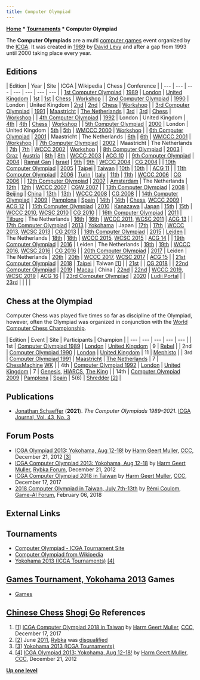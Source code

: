 ```yaml
---
title: Computer Olympiad
---
```

**[Home](Home "Home") * [Tournaments](Tournaments_and_Matches "Tournaments and Matches") * Computer Olympiad**

The **Computer Olympiads** are a multi [computer games](Games "Games") event organized by the [ICGA](ICGA "ICGA"). It was created in [1989](Timeline#1989 "Timeline") by [David Levy](David_Levy "David Levy") and after a gap from 1993 until 2000 taking place every year.

## Editions

|  Edition
|  Year
|  Site
|  ICGA
|  Wikipedia
|  Chess
|  Conference
|
| --- | --- | --- | --- | --- | --- | --- |
| [1st Computer Olympiad](1st_Computer_Olympiad "1st Computer Olympiad") | [1989](Timeline#1989 "Timeline") | [London](https://en.wikipedia.org/wiki/London) | [United Kingdom](https://en.wikipedia.org/wiki/United_Kingdom) | [1st](https://www.game-ai-forum.org/icga-tournaments/event.php?id=13) | [1st](https://en.wikipedia.org/wiki/Computer_Olympiad#1st_Computer_Olympiad) | [Chess](1st_Computer_Olympiad#Chess "1st Computer Olympiad") | [Workshop](1st_Computer_Olympiad#Workshop "1st Computer Olympiad") |
| [2nd Computer Olympiad](2nd_Computer_Olympiad "2nd Computer Olympiad") | [1990](Timeline#1990 "Timeline") |  London
|  United Kingdom
| [2nd](https://www.game-ai-forum.org/icga-tournaments/event.php?id=12) | [2nd](https://en.wikipedia.org/wiki/Computer_Olympiad#2nd_Computer_Olympiad) | [Chess](2nd_Computer_Olympiad#Chess "2nd Computer Olympiad") | [Workshop](2nd_Computer_Olympiad#Workshop "2nd Computer Olympiad") |
| [3rd Computer Olympiad](3rd_Computer_Olympiad "3rd Computer Olympiad") | [1991](Timeline#1991 "Timeline") | [Maastricht](https://en.wikipedia.org/wiki/Maastricht) | [The Netherlands](https://en.wikipedia.org/wiki/Netherlands) | [3rd](https://www.game-ai-forum.org/icga-tournaments/event.php?id=11) | [3rd](https://en.wikipedia.org/wiki/Computer_Olympiad#3rd_Computer_Olympiad) | [Chess](3rd_Computer_Olympiad#Chess "3rd Computer Olympiad") | [Workshop](3rd_Computer_Olympiad#Workshop "3rd Computer Olympiad") |
| [4th Computer Olympiad](4th_Computer_Olympiad "4th Computer Olympiad") | [1992](Timeline#1992 "Timeline") |  London
|  United Kingdom
| [4th](https://www.game-ai-forum.org/icga-tournaments/event.php?id=10) | [4th](https://en.wikipedia.org/wiki/Computer_Olympiad#4th_Computer_Olympiad) | [Chess](4th_Computer_Olympiad#Chess "4th Computer Olympiad") | [Workshop](4th_Computer_Olympiad#Workshop "4th Computer Olympiad") |
| [5th Computer Olympiad](5th_Computer_Olympiad "5th Computer Olympiad") | [2000](Timeline#2000 "Timeline") |  London
|  United Kingdom
| [5th](https://www.game-ai-forum.org/icga-tournaments/event.php?id=9) | [5th](https://en.wikipedia.org/wiki/Computer_Olympiad#5th_Computer_Olympiad) | [WMCCC 2000](WMCCC_2000 "WMCCC 2000") | [Workshop](5th_Computer_Olympiad#Workshop "5th Computer Olympiad") |
| [6th Computer Olympiad](6th_Computer_Olympiad "6th Computer Olympiad") | [2001](Timeline#2001 "Timeline") |  Maastricht
|  The Netherlands
| [6th](https://www.game-ai-forum.org/icga-tournaments/event.php?id=6) | [6th](https://en.wikipedia.org/wiki/Computer_Olympiad#6th_Computer_Olympiad) | [WMCCC 2001](WMCCC_2001 "WMCCC 2001") | [Workshop](6th_Computer_Olympiad#Workshop "6th Computer Olympiad") |
| [7th Computer Olympiad](7th_Computer_Olympiad "7th Computer Olympiad") | [2002](Timeline#2002 "Timeline") |  Maastricht
|  The Netherlands
| [7th](https://www.game-ai-forum.org/icga-tournaments/event.php?id=5) | [7th](https://en.wikipedia.org/wiki/Computer_Olympiad#7th_Computer_Olympiad) | [WCCC 2002](WCCC_2002 "WCCC 2002") | [Workshop](7th_Computer_Olympiad#Workshop "7th Computer Olympiad") |
| [8th Computer Olympiad](8th_Computer_Olympiad "8th Computer Olympiad") | [2003](Timeline#2003 "Timeline") | [Graz](https://en.wikipedia.org/wiki/Graz) | [Austria](https://en.wikipedia.org/wiki/Austria) | [8th](https://www.game-ai-forum.org/icga-tournaments/event.php?id=3) | [8th](https://en.wikipedia.org/wiki/Computer_Olympiad#8th_Computer_Olympiad) | [WCCC 2003](WCCC_2003 "WCCC 2003") | [ACG 10](Advances_in_Computer_Games_10 "Advances in Computer Games 10") |
| [9th Computer Olympiad](9th_Computer_Olympiad "9th Computer Olympiad") | [2004](Timeline#2004 "Timeline") | [Ramat Gan](https://en.wikipedia.org/wiki/Ramat_Gan) | [Israel](https://en.wikipedia.org/wiki/Israel) | [9th](https://www.game-ai-forum.org/icga-tournaments/event.php?id=2) | [9th](https://en.wikipedia.org/wiki/Computer_Olympiad#9th_Computer_Olympiad) | [WCCC 2004](WCCC_2004 "WCCC 2004") | [CG 2004](CG_2004 "CG 2004") |
| [10th Computer Olympiad](10th_Computer_Olympiad "10th Computer Olympiad") | [2005](Timeline#2005 "Timeline") | [Taipei](https://en.wikipedia.org/wiki/Taipei) | [Taiwan](https://en.wikipedia.org/wiki/Taiwan) | [10th](https://www.game-ai-forum.org/icga-tournaments/event.php?id=4) | [10th](https://en.wikipedia.org/wiki/Computer_Olympiad#10th_Computer_Olympiad) |  | [ACG 11](Advances_in_Computer_Games_11 "Advances in Computer Games 11") |
| [11th Computer Olympiad](11th_Computer_Olympiad "11th Computer Olympiad") | [2006](Timeline#2006 "Timeline") | [Turin](https://en.wikipedia.org/wiki/Turin) | [Italy](https://en.wikipedia.org/wiki/Italy) | [11th](https://www.game-ai-forum.org/icga-tournaments/event.php?id=1) | [11th](https://en.wikipedia.org/wiki/Computer_Olympiad#11th_Computer_Olympiad) | [WCCC 2006](WCCC_2006 "WCCC 2006") | [CG 2006](CG_2006 "CG 2006") |
| [12th Computer Olympiad](12th_Computer_Olympiad "12th Computer Olympiad") | [2007](Timeline#2007 "Timeline") | [Amsterdam](https://en.wikipedia.org/wiki/Amsterdam) |  The Netherlands
| [12th](https://www.game-ai-forum.org/icga-tournaments/event.php?id=40) | [12th](https://en.wikipedia.org/wiki/Computer_Olympiad#12th_Computer_Olympiad) | [WCCC 2007](WCCC_2007 "WCCC 2007") | [CGW 2007](CGW_2007 "CGW 2007") |
| [13th Computer Olympiad](13th_Computer_Olympiad "13th Computer Olympiad") | [2008](Timeline#2008 "Timeline") | [Beijing](https://en.wikipedia.org/wiki/Beijing) | [China](https://en.wikipedia.org/wiki/China) | [13th](https://www.game-ai-forum.org/icga-tournaments/event.php?id=37) | [13th](https://en.wikipedia.org/wiki/Computer_Olympiad#13th_Computer_Olympiad) | [WCCC 2008](WCCC_2008 "WCCC 2008") | [CG 2008](CG_2008 "CG 2008") |
| [14th Computer Olympiad](14th_Computer_Olympiad "14th Computer Olympiad") | [2009](Timeline#2009 "Timeline") | [Pamplona](https://en.wikipedia.org/wiki/Pamplona) | [Spain](https://en.wikipedia.org/wiki/Spain) | [14th](https://www.game-ai-forum.org/icga-tournaments/event.php?id=41) | [14th](https://en.wikipedia.org/wiki/Computer_Olympiad#14th_Computer_Olympiad) | [Chess](14th_Computer_Olympiad#Chess "14th Computer Olympiad"), [WCCC 2009](WCCC_2009 "WCCC 2009") | [ACG 12](Advances_in_Computer_Games_12 "Advances in Computer Games 12") |
| [15th Computer Olympiad](15th_Computer_Olympiad "15th Computer Olympiad") | [2010](Timeline#2010 "Timeline") | [Kanazawa](https://en.wikipedia.org/wiki/Kanazawa,_Ishikawa) | [Japan](https://en.wikipedia.org/wiki/Japan) | [15th](https://www.game-ai-forum.org/icga-tournaments/event.php?id=42) | [15th](https://en.wikipedia.org/wiki/Computer_Olympiad#15th_Computer_Olympiad) | [WCCC 2010](WCCC_2010 "WCCC 2010"), [WCSC 2010](WCSC_2010 "WCSC 2010") | [CG 2010](CG_2010 "CG 2010") |
| [16th Computer Olympiad](16th_Computer_Olympiad "16th Computer Olympiad") | [2011](Timeline#2011 "Timeline") | [Tilburg](https://en.wikipedia.org/wiki/Tilburg) |  The Netherlands
| [16th](https://www.game-ai-forum.org/icga-tournaments/event.php?id=43) | [16th](https://en.wikipedia.org/wiki/Computer_Olympiad#16th_Computer_Olympiad) | [WCCC 2011](WCCC_2011 "WCCC 2011"), [WCSC 2011](WCSC_2011 "WCSC 2011") | [ACG 13](Advances_in_Computer_Games_13 "Advances in Computer Games 13") |
| [17th Computer Olympiad](17th_Computer_Olympiad "17th Computer Olympiad") | [2013](Timeline#2013 "Timeline") | [Yokohama](https://en.wikipedia.org/wiki/Yokohama) |  Japan
| [17th](https://www.game-ai-forum.org/icga-tournaments/event.php?id=44) | [17th](https://en.wikipedia.org/wiki/Computer_Olympiad#17th_Computer_Olympiad) | [WCCC 2013](WCCC_2013 "WCCC 2013"), [WCSC 2013](WCSC_2013 "WCSC 2013") | [CG 2013](CG_2013 "CG 2013") |
| [18th Computer Olympiad](18th_Computer_Olympiad "18th Computer Olympiad") | [2015](Timeline#2015 "Timeline") | [Leiden](https://en.wikipedia.org/wiki/Leiden) |  The Netherlands
| [18th](https://icga.leidenuniv.nl/?page_id=985) | [18th](https://en.wikipedia.org/wiki/Computer_Olympiad#18th_Computer_Olympiad) | [WCCC 2015](WCCC_2015 "WCCC 2015"), [WCSC 2015](WCSC_2015 "WCSC 2015") | [ACG 14](Advances_in_Computer_Games_14 "Advances in Computer Games 14") |
| [19th Computer Olympiad](19th_Computer_Olympiad "19th Computer Olympiad") | [2016](Timeline#2016 "Timeline") |  Leiden
|  The Netherlands
| [19th](https://icga.leidenuniv.nl/?page_id=1764) | [19th](https://en.wikipedia.org/wiki/Computer_Olympiad#19th_Computer_Olympiad) | [WCCC 2016](WCCC_2016 "WCCC 2016"), [WCSC 2016](WCSC_2016 "WCSC 2016") | [CG 2016](CG_2016 "CG 2016") |
| [20th Computer Olympiad](20th_Computer_Olympiad "20th Computer Olympiad") | [2017](Timeline#2017 "Timeline") |  Leiden
|  The Netherlands
| [20th](https://icga.leidenuniv.nl/?page_id=2050) | [20th](https://en.wikipedia.org/wiki/Computer_Olympiad#20th_Computer_Olympiad) | [WCCC 2017](WCCC_2017 "WCCC 2017"), [WCSC 2017](WCSC_2017 "WCSC 2017") | [ACG 15](Advances_in_Computer_Games_15 "Advances in Computer Games 15") |
| [21st Computer Olympiad](index.php?title=21st_Computer_Olympiad&action=edit&redlink=1 "21st Computer Olympiad (page does not exist)") | [2018](Timeline#2018 "Timeline") | [Taipei](https://en.wikipedia.org/wiki/Taipei) |  Taiwan <a id="cite-note-1" href="#cite-ref-1">[1]</a> |  | [21st](https://en.wikipedia.org/wiki/Computer_Olympiad#21st_Computer_Olympiad) |  | [CG 2018](CG_2018 "CG 2018") |
| [22nd Computer Olympiad](index.php?title=22nd_Computer_Olympiad&action=edit&redlink=1 "22nd Computer Olympiad (page does not exist)") | [2019](Timeline#2019 "Timeline") | [Macau](https://en.wikipedia.org/wiki/Macau) |  China
| [22nd](https://icga.org/?page_id=2691) | [22nd](https://en.wikipedia.org/wiki/Computer_Olympiad#22nd_Computer_Olympiad) | [WCCC 2019](WCCC_2019 "WCCC 2019"), [WCSC 2019](WCSC_2019 "WCSC 2019") | [ACG 16](Advances_in_Computer_Games_16 "Advances in Computer Games 16") |
| [23rd Computer Olympiad](index.php?title=23rd_Computer_Olympiad&action=edit&redlink=1 "23rd Computer Olympiad (page does not exist)") | [2020](Timeline#2020 "Timeline") | [Ludii Portal](https://ludii.games/) |  | [23rd](https://icga.org/?page_id=3131) |  |  |  |

## Chess at the Olympiad

Computer Chess was played five times so far as discipline of the Olympiad, however, often the Olympiad was organized in conjunction with the [World Computer Chess Championship](World_Computer_Chess_Championship "World Computer Chess Championship").

|  Edition
|  Event
|  Site
|  Participants
|  Champion
|
| --- | --- | --- | --- | --- |
|  1st
| [Computer Olympiad 1989](1st_Computer_Olympiad#Chess "1st Computer Olympiad") | [London](https://en.wikipedia.org/wiki/London) | [United Kingdom](https://en.wikipedia.org/wiki/United_Kingdom) |  9
| [Rebel](Rebel "Rebel") |
|  2nd
| [Computer Olympiad 1990](2nd_Computer_Olympiad#Chess "2nd Computer Olympiad") | [London](https://en.wikipedia.org/wiki/London) | [United Kingdom](https://en.wikipedia.org/wiki/United_Kingdom) |  11
| [Mephisto](Mephisto "Mephisto") |
|  3rd
| [Computer Olympiad 1991](3rd_Computer_Olympiad#Chess "3rd Computer Olympiad") | [Maastricht](https://en.wikipedia.org/wiki/Maastricht) | [The Netherlands](https://en.wikipedia.org/wiki/Netherlands) |  7
| [ChessMachine](ChessMachine "ChessMachine") [WK](Gideon "Gideon") |
|  4th
| [Computer Olympiad 1992](4th_Computer_Olympiad#Chess "4th Computer Olympiad") | [London](https://en.wikipedia.org/wiki/London) | [United Kingdom](https://en.wikipedia.org/wiki/United_Kingdom) |  7
| [Genesis](Genesis_NL "Genesis NL"), [HIARCS](HIARCS "HIARCS"), [The King](The_King "The King") |
|  14th
| [Computer Olympiad 2009](14th_Computer_Olympiad#Chess "14th Computer Olympiad") | [Pamplona](https://en.wikipedia.org/wiki/Pamplona) | [Spain](https://en.wikipedia.org/wiki/Spain) |  5(6)
| [Shredder](Shredder "Shredder") <a id="cite-note-2" href="#cite-ref-2">[2]</a> |

## Publications

- [Jonathan Schaeffer](Jonathan_Schaeffer "Jonathan Schaeffer") (**2021**). *The Computer Olympiads 1989–2021*. [ICGA Journal, Vol. 43, No. 3](ICGA_Journal#43_3 "ICGA Journal")

## Forum Posts

- [ICGA Olympiad 2013: Yokohama, Aug 12-18!](http://www.talkchess.com/forum/viewtopic.php?t=46518) by [Harm Geert Muller](Harm_Geert_Muller "Harm Geert Muller"), [CCC](CCC "CCC"), December 21, 2012 <a id="cite-note-3" href="#cite-ref-3">[3]</a>
- [ICGA Computer Olympiad 2013: Yokohama, Aug 12-18](http://rybkaforum.net/cgi-bin/rybkaforum/topic_show.pl?tid=26290) by [Harm Geert Muller](Harm_Geert_Muller "Harm Geert Muller"), [Rybka Forum](Computer_Chess_Forums "Computer Chess Forums"), December 21, 2012
- [ICGA Computer Olympiad 2018 in Taiwan](http://www.talkchess.com/forum/viewtopic.php?t=66045) by [Harm Geert Muller](Harm_Geert_Muller "Harm Geert Muller"), [CCC](CCC "CCC"), December 17, 2017
- [2018 Computer Olympiad in Taiwan, July 7th-13th](https://www.game-ai-forum.org/viewtopic.php?f=15&t=180) by [Rémi Coulom](R%C3%A9mi_Coulom "Rémi Coulom"), [Game-AI Forum](Computer_Chess_Forums "Computer Chess Forums"), February 06, 2018

## External Links

## Tournaments

- [Computer Olympiad - ICGA Tournament Site](https://www.game-ai-forum.org/icga-tournaments/competition.php?id=3)
- [Computer Olympiad from Wikipedia](https://en.wikipedia.org/wiki/Computer_Olympiad)
- [Yokohama 2013 (ICGA Tournaments)](https://www.game-ai-forum.org/icga-tournaments/event.php?id=44) <a id="cite-note-4" href="#cite-ref-4">[4]</a>

## [Games Tournament, Yokohama 2013](https://icga.leidenuniv.nl/?page_id=627) Games

- [Games](https://www.game-ai-forum.org/icga-tournaments/games.php)

## [Chinese Chess](https://www.game-ai-forum.org/icga-tournaments/game.php?id=13) [Shogi](https://www.game-ai-forum.org/icga-tournaments/game.php?id=17) [Go](https://www.game-ai-forum.org/icga-tournaments/game.php?id=12) References

1. <a id="cite-ref-1" href="#cite-note-1">[1]</a> [ICGA Computer Olympiad 2018 in Taiwan](http://www.talkchess.com/forum/viewtopic.php?t=66045) by [Harm Geert Muller](Harm_Geert_Muller "Harm Geert Muller"), [CCC](CCC "CCC"), December 17, 2017
1. <a id="cite-ref-2" href="#cite-note-2">[2]</a>  June [2011](Timeline#2011 "Timeline"), [Rybka](Rybka "Rybka") was [disqualified](World_Computer_Chess_Championship#RybkaDisqualification "World Computer Chess Championship")
1. <a id="cite-ref-3" href="#cite-note-3">[3]</a> [Yokohama 2013 (ICGA Tournaments)](https://www.game-ai-forum.org/icga-tournaments/event.php?id=44)
1. <a id="cite-ref-4" href="#cite-note-4">[4]</a> [ICGA Olympiad 2013: Yokohama, Aug 12-18!](http://www.talkchess.com/forum/viewtopic.php?t=46518) by [Harm Geert Muller](Harm_Geert_Muller "Harm Geert Muller"), [CCC](CCC "CCC"), December 21, 2012

**[Up one level](Tournaments_and_Matches "Tournaments and Matches")**

